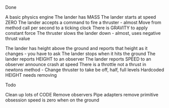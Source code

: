 Done

A basic physics engine
The lander has MASS
The lander starts at speed ZERO
The lander accepts a command to fire a thruster - almost
Move from method call per second to a ticking clock
There is GRAVITY to apply constant force
The thruster slows the lander down - almost, uses negative thrust value

The lander has height above the ground and reports that height as it changes - you have to ask
The lander stops when it hits the ground
The lander reports HEIGHT to an observer
The lander reports SPEED to an observer
announce crash at speed
There is a throttle not a thrust in newtons method - Change thruster to take be off, half, full levels
Hardcoded HEIGHT needs removing



Todo


Clean up lots of CODE
Remove observers
Pipe adapters
remove primitive obsession
speed is zero when on the ground



